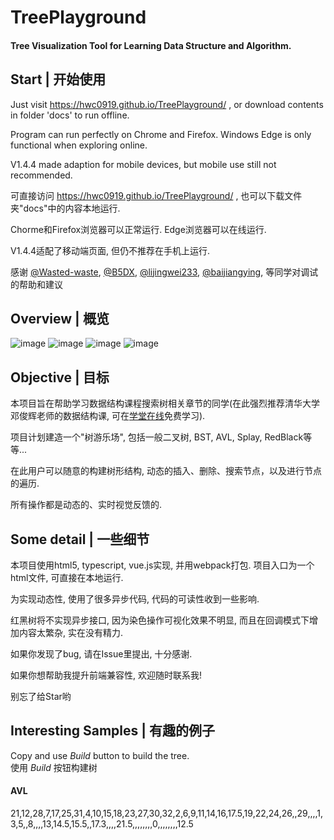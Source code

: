 # TreePlayground
#### Tree Visualization Tool for Learning Data Structure and Algorithm.

## Start | 开始使用
Just visit https://hwc0919.github.io/TreePlayground/ , or download contents in folder 'docs' to run offline.

Program can run perfectly on Chrome and Firefox. Windows Edge is only functional when exploring online.

V1.4.4 made adaption for mobile devices, but mobile use still not recommended.

可直接访问 https://hwc0919.github.io/TreePlayground/ , 也可以下载文件夹"docs"中的内容本地运行.

Chorme和Firefox浏览器可以正常运行. Edge浏览器可以在线运行.

V1.4.4适配了移动端页面, 但仍不推荐在手机上运行.


感谢
[@Wasted-waste](https://github.com/Wasted-waste),
[@B5DX](https://github.com/B5DX),
[@lijingwei233](https://github.com/lijingwei233),
[@baijiangying](https://github.com/baijiangying),
等同学对调试的帮助和建议

## Overview | 概览
![image](https://raw.githubusercontent.com/wiki/hwc0919/TreePlayground/recommend1.png)
![image](https://raw.githubusercontent.com/wiki/hwc0919/TreePlayground/recommend2.png)
![image](https://raw.githubusercontent.com/wiki/hwc0919/TreePlayground/recommend3.png)
![image](https://raw.githubusercontent.com/wiki/hwc0919/TreePlayground/recommend4.png)

## Objective | 目标
本项目旨在帮助学习数据结构课程搜索树相关章节的同学(在此强烈推荐清华大学邓俊辉老师的数据结构课, 可在[学堂在线](https://next.xuetangx.com/)免费学习).

项目计划建造一个"树游乐场", 包括一般二叉树, BST, AVL, Splay, RedBlack等等...

在此用户可以随意的构建树形结构, 动态的插入、删除、搜索节点，以及进行节点的遍历.

所有操作都是动态的、实时视觉反馈的.


## Some detail | 一些细节
本项目使用html5, typescript, vue.js实现, 并用webpack打包. 项目入口为一个html文件, 可直接在本地运行.

为实现动态性, 使用了很多异步代码, 代码的可读性收到一些影响.

红黑树将不实现异步接口, 因为染色操作可视化效果不明显, 而且在回调模式下增加内容太繁杂, 实在没有精力.

如果你发现了bug, 请在Issue里提出, 十分感谢.

如果你想帮助我提升前端兼容性, 欢迎随时联系我!

别忘了给Star哟


## Interesting Samples | 有趣的例子
Copy and use <i>Build</i> button to build the tree.<br/>
使用 <i>Build</i> 按钮构建树

#### AVL
21,12,28,7,17,25,31,4,10,15,18,23,27,30,32,2,6,9,11,14,16,17.5,19,22,24,26,,29,,,,1,3,5,,8,,,,13,14.5,15.5,,17.3,,,,21.5,,,,,,,,0,,,,,,,,12.5
